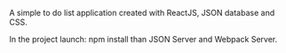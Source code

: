 A simple to do list application created with ReactJS, JSON database and CSS. 

In the project launch: npm install than JSON Server and Webpack Server.
